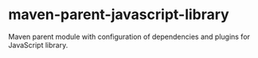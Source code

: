 maven-parent-javascript-library
===============================

Maven parent module with configuration of dependencies and plugins for JavaScript library.
